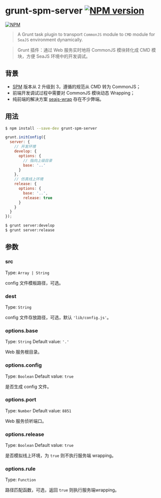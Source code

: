 # grunt-spm-server [![NPM version](https://badge.fury.io/js/grunt-spm-server.png)](http://badge.fury.io/js/grunt-spm-server)

[![NPM](https://nodei.co/npm/grunt-spm-server.png?downloads=true)](https://nodei.co/npm/grunt-spm-server/)

  > A Grunt task plugin to transport `CommonJS` module to `CMD` module for `SeaJS` environment dynamically.

  > Grunt 插件：通过 Web 服务实时地将 CommonJS 模块转化成 CMD 模块，方便 SeaJS 环境中的开发调试。

## 背景

- [SPM](https://github.com/spmjs/spm) 版本从 2 升级到 3，遵循的规范从 CMD 转为 CommonJS；
- 前端开发调试过程中需要对 CommonJS 模块动态 Wrapping；
- 纯前端的解决方案 [seajs-wrap](https://github.com/seajs/seajs-wrap) 存在不少弊端。

## 用法

```bash
$ npm install --save-dev grunt-spm-server
```

```js
grunt.initConfig({
  server: {
    // 开发环境
    develop: {
      options: {
        // 指向上级目录
        base: '..'
      }
    },
    // 仿真线上环境
    release: {
      options: {
        base: '..',
        release: true
      }
    }
  }
});
```

```bash
$ grunt server:develop
$ grunt server:release
```

## 参数

### src
Type: `Array | String`

config 文件模板路径，可选。

### dest
Type: `String`

config 文件存放路径，可选，默认 `'lib/config.js'`。

### options.base
Type: `String`
Default value: `'.'`

Web 服务根目录。

### options.config
Type: `Boolean`
Default value: `true`

是否生成 config 文件。

### options.port
Type: `Number`
Default value: `8851`

Web 服务侦听端口。

### options.release
Type: `Boolean`
Default value: `true`

是否模拟线上环境，为 `true` 则不执行服务端 wrapping。

### options.rule
Type: `Function`

路径匹配函数，可选，返回 `true` 则执行服务端wrapping。
